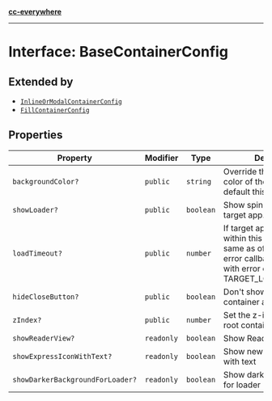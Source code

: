 [**cc-everywhere**](../../../../../index.md)

***

# Interface: BaseContainerConfig

## Extended by

- [`InlineOrModalContainerConfig`](../../container-config-types/interfaces/inline-or-modal-container-config.md)
- [`FillContainerConfig`](../../container-config-types/interfaces/fill-container-config.md)

## Properties

| Property | Modifier | Type | Description |
| ------ | ------ | ------ | ------ |
| <a id="backgroundcolor"></a> `backgroundColor?` | `public` | `string` | Override the background color of the iframe. By default this is as per theme. |
| <a id="showloader"></a> `showLoader?` | `public` | `boolean` | Show spinner while loading target app. Default is true. |
| <a id="loadtimeout"></a> `loadTimeout?` | `public` | `number` | If target app does't open within this time (in ms, same as of setTimeout), the error callback is invoked with error code TARGET_LOAD_TIMED_OUT. |
| <a id="hideclosebutton"></a> `hideCloseButton?` | `public` | `boolean` | Don't show close button for container and header bars |
| <a id="zindex"></a> `zIndex?` | `public` | `number` | Set the z-index of of the root container |
| <a id="showreaderview"></a> `showReaderView?` | `readonly` | `boolean` | Show Reader Loading View |
| <a id="showexpressiconwithtext"></a> `showExpressIconWithText?` | `readonly` | `boolean` | Show new express icon with text |
| <a id="showdarkerbackgroundforloader"></a> `showDarkerBackgroundForLoader?` | `readonly` | `boolean` | Show darker background for loader |
